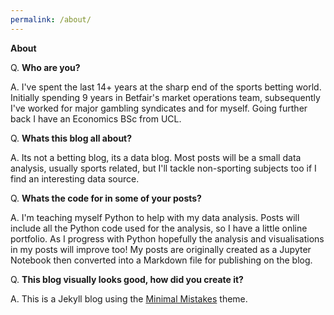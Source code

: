 ```yaml
---
permalink: /about/
---
```


**About**

Q. **Who are you?**

A. I've spent the last 14+ years at the sharp end of the sports betting world.  Initially spending 9 years in Betfair's market operations team, subsequently I've worked for major gambling syndicates and for myself.  Going further back I have an Economics BSc from UCL.

Q. **Whats this blog all about?**

A. Its not a betting blog, its a data blog.  Most posts will be a small data analysis, usually sports related, but I'll tackle non-sporting subjects too if I find an interesting data source.

Q. **Whats the code for in some of your posts?**

A. I'm teaching myself Python to help with my data analysis.  Posts will include all the Python code used for the analysis, so I have a little online portfolio.  As I progress with Python hopefully the analysis and visualisations in my posts will improve too!  My posts are originally created as a Jupyter Notebook then converted into a Markdown file for publishing on the blog.

Q. **This blog visually looks good, how did you create it?**

A. This is a Jekyll blog using the [Minimal Mistakes](https://mmistakes.github.io/minimal-mistakes/ "Minimal Mistakes") theme.




